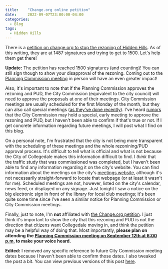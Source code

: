 ```yaml
---
title:    "Change.org online petition"
date:     2022-09-07T23:00:00-04:00
categories:
  - Blog
tags:
  - Hidden Hills 
---
```


There is a [petition on change.org to stop the rezoning of Hidden Hills][petition].
As of this writing, they are at 1487 signatures and trying to get to 1500.
Let's help them get there!

   [petition]:  https://www.change.org/p/stop-the-rezoning-and-destruction-of-600-acres-of-woodland-agricultural-land-for-commercial-use

**Update:**  The petition has reached 1500 signatures (and counting)!
You can still sign though to show your disapproval of the rezoning.
Coming out to the [Planning Commission meeting](announcement) in person will have an even greater impact!

Also, it's important to note that if the Planning Commission approves the rezoning and PUD, the City Commission (equivalent to the city council) will need to approve the proposals at one of their meetings.
City Commission meetings are usually scheduled for the first Monday of the month, but they can also call special meetings ([as they've done recently][meetings website]).
I've heard [rumors] that the City Commission may hold a special, early meeting to approve the rezoning and PUD, but I haven't been able to confirm if that's true or not.
If I get concrete information regarding future meetings, I will post what I find on this blog.

   [rumors]:  https://www.change.org/p/stop-the-rezoning-and-destruction-of-600-acres-of-woodland-agricultural-land-for-commercial-use/u/30881583

On a personal note, I'm frustrated that the city is not being more transparent with the scheduling of these meetings and the whole rezonining/PUD approval process.
It's difficult to tell what is official and what is not because the City of Collegedale makes this information difficult to find.
I _think_ that the traffic study that was commissioned was completed, but I haven't been able to find any information regarding it on the city's website.
You can find information about the meetings on the city's [meetings website], although it's not necessarily straight-forward to locate that webpage (or at least it wasn't for me).
Scheduled meetings are not, however, listed on the city's calendar, news feed, or displayed on any signage.
Just tonight I saw a notice on the big electronic sign in front of the library for local club meetings;
it's been quite some time since I've seen a similar notice for Planning Commission or City Commission meetings.

   [meetings website]:  https://www.collegedaletn.gov/government/agendas___minutes/index.php

Finally, just to note, I'm **not** affiliated with [the Change.org petition][petition].
I just think it's important to show the city that this rezoning and PUD is not the direction that citizens want Collegedale moving in, and think the petition may be a helpful way of doing that.
Most importantly, **please plan on attending the [Planning Commission meeting on September 12th at 6:00 p.m.][announcement] to make your voice heard.**

   [announcement]:  /blog/sept-12-zoning-meeting/
   
**Edited:**  I removed any specific reference to future City Commission meeting dates because I haven't been able to confirm those dates.
I also tweaked the post a bit.
You can view previous versions of this post [here][versions].

   [versions]:  https://github.com/HHRezoning/HHRezoning.github.io/commit/81903c87f8e1ecaa3e4a5b88e7f73f1ec99be44e
